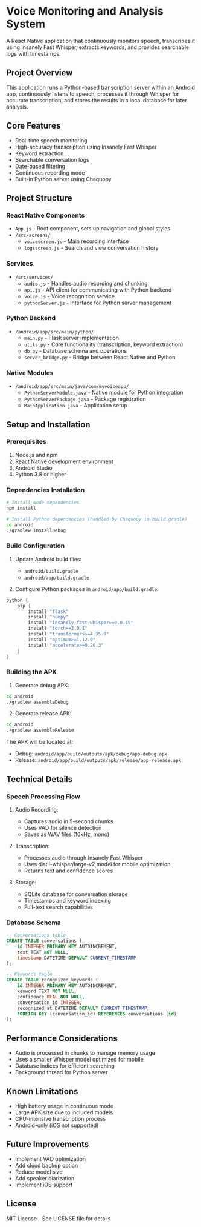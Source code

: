 # Voice Monitoring and Analysis System

A React Native application that continuously monitors speech, transcribes it using Insanely Fast Whisper, extracts keywords, and provides searchable logs with timestamps.

## Project Overview

This application runs a Python-based transcription server within an Android app, continuously listens to speech, processes it through Whisper for accurate transcription, and stores the results in a local database for later analysis.

## Core Features

- Real-time speech monitoring
- High-accuracy transcription using Insanely Fast Whisper
- Keyword extraction
- Searchable conversation logs
- Date-based filtering
- Continuous recording mode
- Built-in Python server using Chaquopy

## Project Structure

### React Native Components

- `App.js` - Root component, sets up navigation and global styles
- `/src/screens/`
  - `voicescreen.js` - Main recording interface
  - `logsscreen.js` - Search and view conversation history

### Services

- `/src/services/`
  - `audio.js` - Handles audio recording and chunking
  - `api.js` - API client for communicating with Python backend
  - `voice.js` - Voice recognition service
  - `pythonServer.js` - Interface for Python server management

### Python Backend

- `/android/app/src/main/python/`
  - `main.py` - Flask server implementation
  - `utils.py` - Core functionality (transcription, keyword extraction)
  - `db.py` - Database schema and operations
  - `server_bridge.py` - Bridge between React Native and Python

### Native Modules

- `/android/app/src/main/java/com/myvoiceapp/`
  - `PythonServerModule.java` - Native module for Python integration
  - `PythonServerPackage.java` - Package registration
  - `MainApplication.java` - Application setup

## Setup and Installation

### Prerequisites

1. Node.js and npm
2. React Native development environment
3. Android Studio
4. Python 3.8 or higher

### Dependencies Installation

```bash
# Install Node dependencies
npm install

# Install Python dependencies (handled by Chaquopy in build.gradle)
cd android
./gradlew installDebug
```

### Build Configuration

1. Update Android build files:
   - `android/build.gradle`
   - `android/app/build.gradle`

2. Configure Python packages in `android/app/build.gradle`:
```gradle
python {
    pip {
        install "flask"
        install "numpy"
        install "insanely-fast-whisper==0.0.15"
        install "torch==2.0.1"
        install "transformers>=4.35.0"
        install "optimum>=1.12.0"
        install "accelerate>=0.20.3"
    }
}
```

### Building the APK

1. Generate debug APK:
```bash
cd android
./gradlew assembleDebug
```

2. Generate release APK:
```bash
cd android
./gradlew assembleRelease
```

The APK will be located at:
- Debug: `android/app/build/outputs/apk/debug/app-debug.apk`
- Release: `android/app/build/outputs/apk/release/app-release.apk`

## Technical Details

### Speech Processing Flow

1. Audio Recording:
   - Captures audio in 5-second chunks
   - Uses VAD for silence detection
   - Saves as WAV files (16kHz, mono)

2. Transcription:
   - Processes audio through Insanely Fast Whisper
   - Uses distil-whisper/large-v2 model for mobile optimization
   - Returns text and confidence scores

3. Storage:
   - SQLite database for conversation storage
   - Timestamps and keyword indexing
   - Full-text search capabilities

### Database Schema

```sql
-- Conversations table
CREATE TABLE conversations (
    id INTEGER PRIMARY KEY AUTOINCREMENT,
    text TEXT NOT NULL,
    timestamp DATETIME DEFAULT CURRENT_TIMESTAMP
);

-- Keywords table
CREATE TABLE recognized_keywords (
    id INTEGER PRIMARY KEY AUTOINCREMENT,
    keyword TEXT NOT NULL,
    confidence REAL NOT NULL,
    conversation_id INTEGER,
    recognized_at DATETIME DEFAULT CURRENT_TIMESTAMP,
    FOREIGN KEY (conversation_id) REFERENCES conversations (id)
);
```

## Performance Considerations

- Audio is processed in chunks to manage memory usage
- Uses a smaller Whisper model optimized for mobile
- Database indices for efficient searching
- Background thread for Python server

## Known Limitations

- High battery usage in continuous mode
- Large APK size due to included models
- CPU-intensive transcription process
- Android-only (iOS not supported)

## Future Improvements

- Implement VAD optimization
- Add cloud backup option
- Reduce model size
- Add speaker diarization
- Implement iOS support

## License

MIT License - See LICENSE file for details
